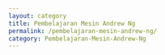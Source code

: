 ```yaml
---
layout: category
title: Pembelajaran Mesin Andrew Ng
permalink: /pembelajaran-mesin-andrew-ng/
category: Pembelajaran-Mesin-Andrew-Ng
---
```

